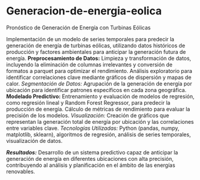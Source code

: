 # Generacion-de-energia-eolica
Pronóstico de Generación de Energía con Turbinas Eólicas

Implementación de un modelo de series temporales para predecir la generación de energía de turbinas eólicas, utilizando datos históricos de producción y factores ambientales para anticipar la generación futura de energía.
**Preprocesamiento de Datos:**
Limpieza y transformación de datos, incluyendo la eliminación de columnas irrelevantes y conversión de formatos a parquet para optimizar el rendimiento.
Análisis exploratorio para identificar correlaciones clave mediante gráficos de dispersión y mapas de calor.
*Segmentación de Datos:* Agrupación de la generación de energía por ubicación para identificar patrones específicos en cada zona geográfica.
**Modelado Predictivo:**
Entrenamiento y evaluación de modelos de regresión, como regresión lineal y Random Forest Regressor, para predecir la producción de energía.
Cálculo de métricas de rendimiento para evaluar la precisión de los modelos.
*Visualización:* Creación de gráficos que representan la generación total de energía por ubicación y las correlaciones entre variables clave.
*Tecnologías Utilizadas:* Python (pandas, numpy, matplotlib, sklearn), algoritmos de regresión, análisis de series temporales, visualización de datos.

***Resultados:*** 
Desarrollo de un sistema predictivo capaz de anticipar la generación de energía en diferentes ubicaciones con alta precisión, contribuyendo al análisis y planificación en el ámbito de las energías renovables.
